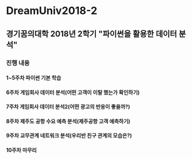 # DreamUniv2018-2
## 경기꿈의대학 2018년 2학기 "파이썬을 활용한 데이터 분석"

### 진행 내용
#### 1~5주차 파이썬 기본 학습
#### 6주차 게임회사 데이터 분석(어떤 고객이 이탈 했는가 확인하기)
#### 7주차 게임회사 데이터 분석2(어떤 광고의 반응이 좋을까?)
#### 8주차 제주도 공항 수요 예측 분석(제주공항 고객 예측하기)
#### 9주차 교무관계 네트워크 분석(우리반 친구 관계의 모습은?)
#### 10주차 마무리

